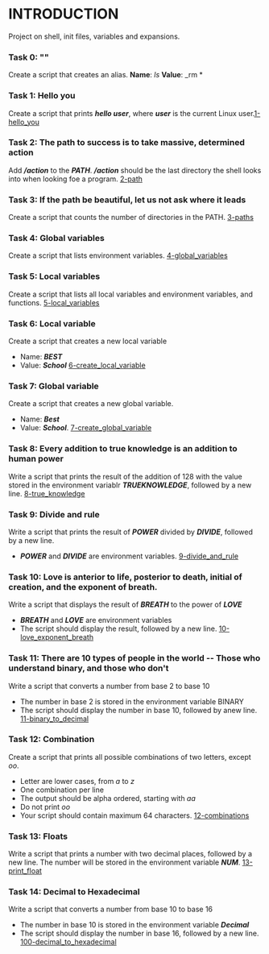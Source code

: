 # INTRODUCTION
Project on shell, init files, variables and expansions.

### Task 0: "<o>"
Create a script that creates an alias.
**Name**: _ls_
**Value**: _rm *

### Task 1: Hello you
Create a script that prints  ***hello user***, where ***user*** is the current Linux user.[1-hello_you](./1-hello_you)

### Task 2: The path to success is to take massive, determined action
Add ***/action*** to the ***PATH***. ***/action*** should be the last directory the shell looks into when looking foe a program. [2-path](./2-path)

### Task 3: If the path be beautiful, let us not ask where it leads
Create a script that counts the number of directories in the PATH. [3-paths](./3-paths)

### Task 4: Global variables
Create a script that lists environment variables. [4-global_variables](./4-global_variables)

### Task 5: Local variables
Create a script that lists all local variables and environment variables, and functions. [5-local_variables](./5-local_variables)

### Task 6: Local variable
Create a script that creates a new local variable
- Name: ***BEST***
- Value: ***School*** [6-create_local_variable](./6-create_local_variable)

### Task 7: Global variable
Create a script that creates a new global variable.
- Name: ***Best***
- Value: ***School***. [7-create_global_variable](./7-create_global_variable)

### Task 8: Every addition to true knowledge is an addition to human power
Write a script that prints the result of the addition of 128 with the value stored in the environment variablr ***TRUEKNOWLEDGE***, followed by a new line. [8-true_knowledge](./8-true_knowledge)

### Task 9: Divide and rule
Write a script that prints the result of ***POWER*** divided by ***DIVIDE***, followed by a new line.
- ***POWER*** and ***DIVIDE*** are environment variables. [9-divide_and_rule](./9-divide_and_rule)

### Task 10: Love is anterior to life, posterior to death, initial of creation, and the exponent of breath.
Write a script that displays the result of ***BREATH*** to the power of ***LOVE***
- ***BREATH*** and ***LOVE*** are environment variables
- The script should display the result, followed by a new line. [10-love_exponent_breath](./10-love_exponent_breath)

### Task 11: There are 10 types of people in the world -- Those who understand binary, and those who don't
Write a script that converts a number from base 2 to base 10
- The number in base 2 is stored in the environment variable BINARY
- The script should display the number in base 10, followed by anew line. [11-binary_to_decimal](./11-binary_to_decimal)

### Task 12: Combination
Create a script that prints all possible combinations of two letters, except _oo_.
- Letter are lower cases, from _a_ to _z_
- One combination per line
- The output should be alpha ordered, starting with _aa_
- Do not print _oo_
- Your script should contain maximum 64 characters. [12-combinations](./12-combinations)

### Task 13: Floats
Write a script that prints a number with two decimal places, followed by a new line. The number will be stored in the environment variable ***NUM***. [13-print_float](./13-print_float)

### Task 14: Decimal to Hexadecimal
Write a script that converts a number from base 10 to base 16
- The number in base 10 is stored in the environment variable ***Decimal***
- The script should display the number in base 16, followed by a new line. [100-decimal_to_hexadecimal](./100-decimal_to_hexadecimal)
